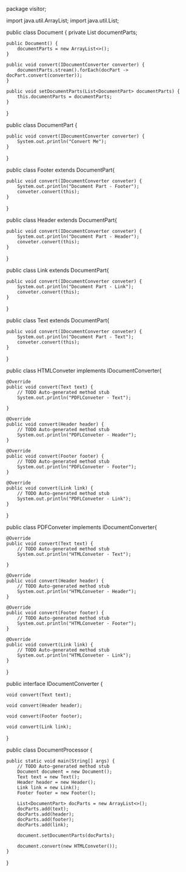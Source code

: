 package visitor;

import java.util.ArrayList;
import java.util.List;

public class Document {
	private List<DocumentPart> documentParts;

	public Document() {
		documentParts = new ArrayList<>();
	}

	public void convert(IDocumentConverter converter) {
		documentParts.stream().forEach(docPart -> docPart.convert(converter));
	}

	public void setDocumentParts(List<DocumentPart> documentParts) {
		this.documentParts = documentParts;
	}
}

public class DocumentPart {

	public void convert(IDocumentConverter converter) {
		System.out.println("Convert Me");
	}

}

public class Footer extends DocumentPart{

	public void convert(IDocumentConverter conveter) {
		System.out.println("Document Part - Footer");
		conveter.convert(this);
	}

}

public class Header extends DocumentPart{

	public void convert(IDocumentConverter conveter) {
		System.out.println("Document Part - Header");
		conveter.convert(this);
	}

}

public class Link extends DocumentPart{

	public void convert(IDocumentConverter conveter) {
		System.out.println("Document Part - Link");
		conveter.convert(this);
	}

}

public class Text extends DocumentPart{

	public void convert(IDocumentConverter conveter) {
		System.out.println("Document Part - Text");
		conveter.convert(this);
	}

}

public class HTMLConveter implements IDocumentConverter{

	@Override
	public void convert(Text text) {
		// TODO Auto-generated method stub
		System.out.println("PDFLConveter - Text");

	}

	@Override
	public void convert(Header header) {
		// TODO Auto-generated method stub
		System.out.println("PDFLConveter - Header");
	}

	@Override
	public void convert(Footer footer) {
		// TODO Auto-generated method stub
		System.out.println("PDFLConveter - Footer");
	}

	@Override
	public void convert(Link link) {
		// TODO Auto-generated method stub
		System.out.println("PDFLConveter - Link");
	}

}

public class PDFConveter implements IDocumentConverter{

	@Override
	public void convert(Text text) {
		// TODO Auto-generated method stub
		System.out.println("HTMLConveter - Text");

	}

	@Override
	public void convert(Header header) {
		// TODO Auto-generated method stub
		System.out.println("HTMLConveter - Header");
	}

	@Override
	public void convert(Footer footer) {
		// TODO Auto-generated method stub
		System.out.println("HTMLConveter - Footer");
	}

	@Override
	public void convert(Link link) {
		// TODO Auto-generated method stub
		System.out.println("HTMLConveter - Link");
	}

}

public interface IDocumentConverter {

	void convert(Text text);

	void convert(Header header);

	void convert(Footer footer);

	void convert(Link link);
}

public class DocumentProcessor {

	public static void main(String[] args) {
		// TODO Auto-generated method stub
		Document document = new Document();
		Text text = new Text();
		Header header = new Header();
		Link link = new Link();
		Footer footer = new Footer();

		List<DocumentPart> docParts = new ArrayList<>();
		docParts.add(text);
		docParts.add(header);
		docParts.add(footer);
		docParts.add(link);

		document.setDocumentParts(docParts);

		document.convert(new HTMLConveter());
	}

}
